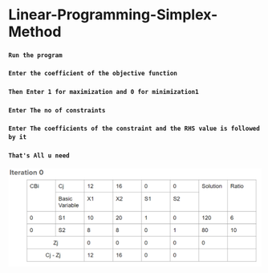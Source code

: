 # Linear-Programming-Simplex-Method

#### `Run the program`
#### `Enter the coefficient of the objective function`
#### `Then Enter 1 for maximization and 0 for minimization1`
#### `Enter The no of constraints`
#### `Enter The coefficients of the constraint and the RHS value is followed by it`
#### `That's All u need`

![Simplex Tableau](https://github.com/PrinceRajRoy/Linear-Programming-Simplex-Method/blob/master/Simplex%20Tableau.PNG)
